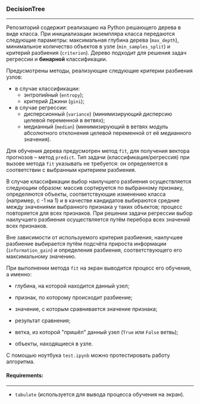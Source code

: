 ### DecisionTree
---

Репозиторий содержит реализацию на Python решающего дерева в виде класса. При инициализации экземпляра класса передаются следующие параметры: максимальная глубина дерева (`max_depth`), минимальное количество объектов в узле (`min_samples_split`) и критерий разбиения (`criterion`). Дерево подходит для решения задач регрессии и **бинарной** классификации.

Предусмотрены методы, реализующие следующие критерии разбиения узлов:

- в случае классификации:
    - энтропийный (`entropy`);
    - критерий Джини (`gini`);
- в случае регрессии:
    - дисперсионный (`variance`) (минимизирующий дисперсию целевой переменной в ветвях);
    - медианный (`median`) (минимизирующий в ветвях модуль абсолютного отклонения целевой переменной от её медианного значения).
    
Для обучения дерева предусмотрен метод `fit`, для получения вектора прогнозов – метод `predict`. Тип задачи (классификация/регрессия) при вызове метода `fit` указывать не требуется: он определяется в соответствии с выбранным критерием разбиения.

В случае классификации выбор наилучшего разбиения осуществляется следующим образом: массив сортируется по выбранному признаку, определяются объекты, соответствующие изменению класса (например, с -1 на 1) и в качестве кандидатов выбираются средние между значениями выбранного признака у таких объектов; процесс повторяется для всех признаков. При решении задачи регрессии выбор наилучшего разбиения осуществляется путём перебора всех значений всех признаков. 

Вне зависимости от используемого критерия разбиения, наилучшее разбиение выбирается путём подсчёта прироста информации (`information_gain`) и определения разбиения, соответствующего его максимальному значению.

При выполнении метода `fit` на экран выводится процесс его обучения, а именно:

- глубина, на которой находится данный узел;

- признак, по которому происходит разбиение;

- значение, с которым сравнивается значение признака;

- результат сравнения;

- ветка, из которой "пришёл" данный узел (`True` или `False` ветвь);

- объекты, находящиеся в узле.

С помощью ноутбука `test.ipynb` можно протестировать работу алгоритма.

#### Requirements:
-----
- `tabulate` (используется для вывода процесса обучения на экран).
